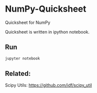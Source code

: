 # NumPy-Quicksheet
Quicksheet for NumPy

Quicksheet is written in ipython notebook.

## Run

```sh
jupyter notebook
```

## Related:
Scipy Utils: https://github.com/idf/scipy_util

